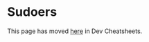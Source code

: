 # Sudoers

This page has moved [here](https://michaelcurrin.github.io/dev-cheatsheets/cheatsheets/shell/sudoers.html) in Dev Cheatsheets.
